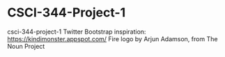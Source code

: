 CSCI-344-Project-1
==================

csci-344-project-1
Twitter Bootstrap inspiration:
https://kindimonster.appspot.com/
Fire logo by Arjun Adamson, from The Noun Project
